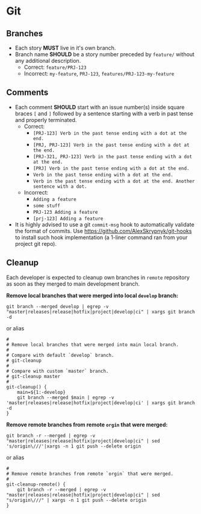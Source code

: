 # Git

## Branches

* Each story **MUST** live in it's own branch.
* Branch name **SHOULD** be a story number preceded by `feature/` without any additional description.
  * Correct: `feature/PRJ-123`
  * Incorrect: `my-feature`, `PRJ-123`, `features/PRJ-123-my-feature`

## Comments

* Each comment **SHOULD** start with an issue number\(s\) inside square braces `[` and `]` followed by a sentence starting with a verb in past tense and properly terminated.
  * Correct:
    * `[PRJ-123] Verb in the past tense ending with a dot at the end.`
    * `[PRJ, PRJ-123] Verb in the past tense ending with a dot at the end.`
    * `[PRJ-321, PRJ-123] Verb in the past tense ending with a dot at the end.`
    * `[PRJ] Verb in the past tense ending with a dot at the end.`
    * `Verb in the past tense ending with a dot at the end.`
    * `Verb in the past tense ending with a dot at the end. Another sentence with a dot.`
  * Incorrect:
    * `Adding a feature`
    * `some stuff`
    * `PRJ-123 Adding a feature`
    * `[prj-123] Adding a feature`
* It is highly advised to use a git `commit-msg` hook to automatically validate the format of commits. Use [https://github.com/AlexSkrypnyk/git-hooks ](https://github.com/AlexSkrypnyk/git-hooks)to install such hook implementation \(a 1-liner command ran from your project git repo\).

## Cleanup

Each developer is expected to cleanup own branches in `remote` repository as soon as they merged to main development branch.

**Remove local branches that were merged into local `develop` branch:**

```text
git branch --merged develop | egrep -v "master|releases|release|hotfix|project|develop|ci" | xargs git branch -d
```

or alias

```text
#
# Remove local branches that were merged into main local branch.
# 
# Compare with default `develop` branch.
# git-cleanup
#
# Compare with custom `master` branch.
# git-cleanup master
#
git-cleanup() {
    main=${1:-develop}
    git branch --merged $main | egrep -v 'master|releases|release|hotfix|project|develop|ci' | xargs git branch -d
}
```

**Remove remote branches from remote `orgin` that were merged:**

```text
git branch -r --merged | egrep -v "master|releases|release|hotfix|project|develop|ci" | sed 's/origin\///'|xargs -n 1 git push --delete origin
```

or alias

```text
#
# Remove remote branches from remote `orgin` that were merged.
#
git-cleanup-remote() {
    git branch -r --merged | egrep -v "master|releases|release|hotfix|project|develop|ci" | sed "s/origin\///" | xargs -n 1 git push --delete origin
}
```

